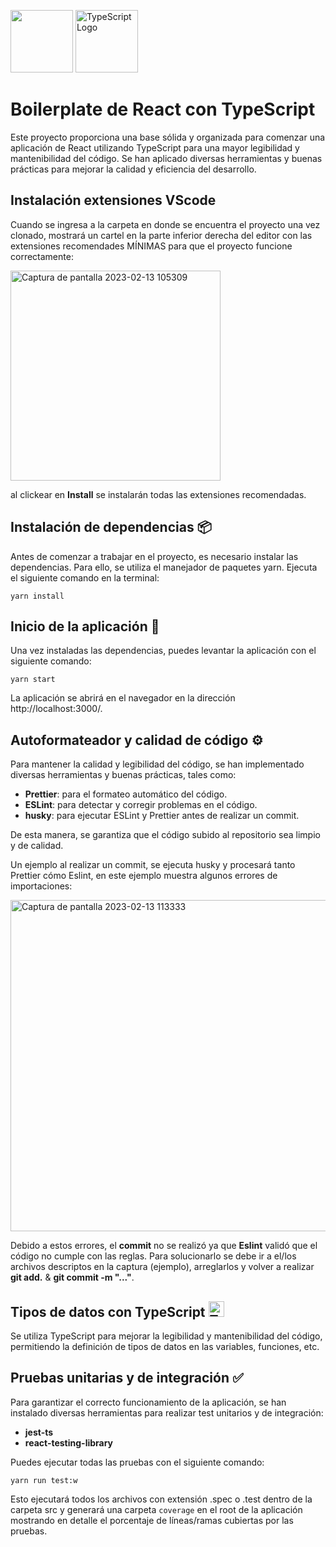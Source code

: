  <img src="https://cdn.worldvectorlogo.com/logos/react-1.svg" width="100">    <img src="https://raw.githubusercontent.com/remojansen/logo.ts/master/ts.svg" alt="TypeScript Logo" width="100"/>


# Boilerplate de React con TypeScript 

Este proyecto proporciona una base sólida y organizada para comenzar una aplicación de React utilizando TypeScript para una mayor legibilidad y mantenibilidad del código. Se han aplicado diversas herramientas y buenas prácticas para mejorar la calidad y eficiencia del desarrollo.

## Instalación extensiones VScode
Cuando se ingresa a la carpeta en donde se encuentra el proyecto una vez clonado, mostrará un cartel en la parte inferior derecha del editor con las extensiones recomendades MÍNIMAS para que el proyecto funcione correctamente:

<img width="336" alt="Captura de pantalla 2023-02-13 105309" src="https://user-images.githubusercontent.com/53442176/218487512-e2f0d9bf-5204-410d-a042-558532100ef1.png">

al clickear en **Install** se instalarán todas las extensiones recomendadas.

## Instalación de dependencias :package: 
Antes de comenzar a trabajar en el proyecto, es necesario instalar las dependencias. Para ello, se utiliza el manejador de paquetes yarn. Ejecuta el siguiente comando en la terminal:

```
yarn install
```

## Inicio de la aplicación 🚀
Una vez instaladas las dependencias, puedes levantar la aplicación con el siguiente comando:

```
yarn start
```

La aplicación se abrirá en el navegador en la dirección http://localhost:3000/.

## Autoformateador y calidad de código ⚙️
Para mantener la calidad y legibilidad del código, se han implementado diversas herramientas y buenas prácticas, tales como:

- **Prettier**: para el formateo automático del código.
- **ESLint**: para detectar y corregir problemas en el código.
- **husky**: para ejecutar ESLint y Prettier antes de realizar un commit.

De esta manera, se garantiza que el código subido al repositorio sea limpio y de calidad.

Un ejemplo al realizar un commit, se ejecuta husky y procesará tanto Prettier cómo Eslint, en este ejemplo muestra algunos errores de importaciones:


<img width="530" alt="Captura de pantalla 2023-02-13 113333" src="https://user-images.githubusercontent.com/53442176/218488140-d8fcc858-3dc5-4ef9-8a92-abcb34388f0d.png">


Debido a estos errores, el **commit** no se realizó ya que **Eslint** validó que el código no cumple con las reglas. Para solucionarlo se debe ir a el/los archivos descriptos en la captura (ejemplo), arreglarlos y volver a realizar **git add.** & **git commit -m "..."**.

## Tipos de datos con TypeScript <img src="https://raw.githubusercontent.com/remojansen/logo.ts/master/ts.svg" alt="TypeScript Logo" width="25"/>
Se utiliza TypeScript para mejorar la legibilidad y mantenibilidad del código, permitiendo la definición de tipos de datos en las variables, funciones, etc.

## Pruebas unitarias y de integración ✅
Para garantizar el correcto funcionamiento de la aplicación, se han instalado diversas herramientas para realizar test unitarios y de integración:

- **jest-ts**
- **react-testing-library**

Puedes ejecutar todas las pruebas con el siguiente comando:

```
yarn run test:w
```

Esto ejecutará todos los archivos con extensión .spec o .test dentro de la carpeta src y generará una carpeta `coverage`  en el root de la aplicación mostrando en detalle el porcentaje de líneas/ramas cubiertas por las pruebas.
